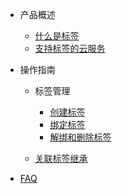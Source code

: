 * 产品概述

  * [什么是标签](/label/WhatAreTags)
  * [支持标签的云服务](/label/SupportedServices)
* 操作指南
  
  * 标签管理
    
    * [创建标签](/label/CreateTag)
    * [绑定标签](/label/BindTag)
    * [解绑和删除标签](/label/UnbindDeleteTag)
  * [关联标签继承](/label/TagInheritance)
* [FAQ](/label/FAQ)
